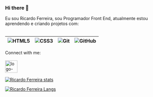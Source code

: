 ### Hi there 👋

Eu sou Ricardo Ferreira, sou Programador Front End, atualmente estou aprendendo e criando projetos com:
<br>
<br>

| ![HTML5](https://img.shields.io/badge/HTML5-E34F26?style=for-the-badge&logo=html5&logoColor=white) | ![CSS3](https://img.shields.io/badge/CSS3-1572B6?style=for-the-badge&logo=css3&logoColor=white) | ![Git](https://img.shields.io/badge/GIT-E44C30?style=for-the-badge&logo=git&logoColor=white) | ![GitHub](https://img.shields.io/badge/GitHub-100000?style=for-the-badge&logo=github&logoColor=white) |
|---|---|---|---|

Connect with me:
<br>
<br>
<a href="https://www.linkedin.com/in/ricardo-ferreira-77a22a201/"><img src="https://imagensfree.com.br/wp-content/uploads/2022/06/icone-linkedin-branco-png-5.png" alt="logo-linkedin" height="40"></a>

[![Ricardo Ferreira stats](https://github-readme-stats.vercel.app/api?username=contatop)](https://github.com/anuraghazra/github-readme-stats)

[![Ricardo Ferreira Langs](https://github-readme-stats.vercel.app/api/top-langs/?username=contatop)](https://github.com/anuraghazra/github-readme-stats)
